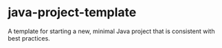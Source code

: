 # java-project-template
A template for starting a new, minimal Java project that is consistent with best practices.
